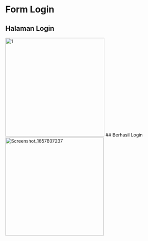 # Form Login
## Halaman Login
<img width="308" alt="1" src="https://user-images.githubusercontent.com/68727623/178492901-c2a2142c-16fe-4081-8c17-723ac6060404.png">
## Berhasil Login
<img width="306" alt="Screenshot_1657607237" src="https://user-images.githubusercontent.com/68727623/178493211-0387319e-fe01-4bfb-9e3d-9024f7955cbf.png">
